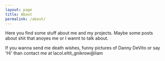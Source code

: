 ```yaml
---
layout: page
title: About
permalink: /about/
---
```

Here you find some stuff about me and my projects.
Maybe some posts about shit that anoyes me or I wannt to talk about.

If you wanna send me death wishes, funny pictures of Danny DeVito or say 'Hi' than contact me at <span class="reverse">lacol.eltit_gnikrow@liam</span>
